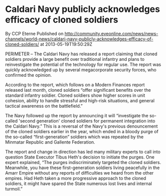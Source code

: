 # Caldari Navy publicly acknowledges efficacy of cloned soldiers
By CCP Eterne
Published on http://community.eveonline.com/news/news-channels/world-news/caldari-navy-publicly-acknowledges-efficacy-of-cloned-soldiers/ at 2013-05-19T19:50:29Z

PERIMETER _–_ The Caldari Navy has released a report claiming that cloned soldiers provide a large benefit over traditional infantry and plans to reinvestigate the potential of the technology for regular use. The report was quickly acknowledged up by several megacorporate security forces, who confirmed the opinion.

According to the report, which follows on a Modern Finances report released last month, cloned soldiers “offer significant benefits over the standard infantry soldier. Cloned soldiers show higher scores in unit cohesion, ability to handle stressful and high-risk situations, and general tactical awareness on the battlefield.”

The Navy followed up the report by announcing it will “investigate the so-called 'second generation' cloned soldiers for permanent integration into the Caldari Navy.” This is a reversal of the Navy's previous denouncement of the cloned soldiers earlier in the year, which ended in a bloody purge of the so-called “first-generation” soldiers which was repeated by the Minmatar Republic and Gallente Federation.

The report and change in direction has led many military experts to call into question State Executor Tibus Heth's decision to initiate the purges. One expert explained, “The purges indiscriminately targeted the cloned soldiers. Meanwhile, you have these first-generation soldiers living peacefully in the Amarr Empire without any reports of difficulties we heard from the other empires. Had Heth taken a more progressive approach to the cloned soldiers, it might have spared the State numerous lost lives and internal turmoil.”

